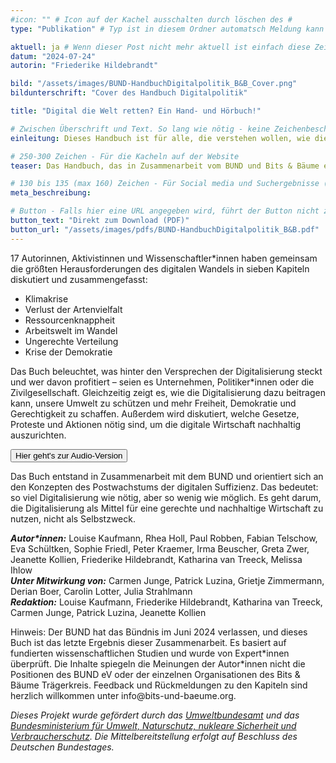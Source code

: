 ```yaml
---
#icon: "" # Icon auf der Kachel ausschalten durch löschen des #
type: "Publikation" # Typ ist in diesem Ordner automatsch Meldung kann aber hier überschrieben werden z.B. mit "Veröffentlichung" - der Typ erscheint in der Kachel

aktuell: ja # Wenn dieser Post nicht mehr aktuell ist einfach diese Zeile mit # auskommentieren
datum: "2024-07-24"
autorin: "Friederike Hildebrandt"

bild: "/assets/images/BUND-HandbuchDigitalpolitik_B&B_Cover.png"
bildunterschrift: "Cover des Handbuch Digitalpolitik"

title: "Digital die Welt retten? Ein Hand- und Hörbuch!"

# Zwischen Überschrift und Text. So lang wie nötig - keine Zeichenbeschränkung
einleitung: Dieses Handbuch ist für alle, die verstehen wollen, wie die Digitalisierung unsere sozialen und ökologischen Probleme und Krisen beeinflusst. Es ist jetzt auch als Audiobuch nachzuhören!

# 250-300 Zeichen - Für die Kacheln auf der Website
teaser: Das Handbuch, das in Zusammenarbeit vom BUND und Bits & Bäume enstanden ist, ist für alle, die verstehen wollen, wie die Digitalisierung unsere sozialen und ökologischen Probleme und Krisen beeinflusst. Es ist jetzt auch als Audiobuch nachzuhören!

# 130 bis 135 (max 160) Zeichen - Für Social media und Suchergebnisse (also extern)
meta_beschreibung: 

# Button - Falls hier eine URL angegeben wird, führt der Button nicht zur eigenen Seite sondern direkt zur URL
button_text: "Direkt zum Download (PDF)"
button_url: "/assets/images/pdfs/BUND-HandbuchDigitalpolitik_B&B.pdf"
---
```

17 Autorinnen, Aktivistinnen und Wissenschaftler*innen haben gemeinsam die größten Herausforderungen des digitalen Wandels in sieben Kapiteln diskutiert und zusammengefasst:

* Klimakrise
* Verlust der Artenvielfalt
* Ressourcenknappheit
* Arbeitswelt im Wandel
* Ungerechte Verteilung
* Krise der Demokratie

Das Buch beleuchtet, was hinter den Versprechen der Digitalisierung steckt und wer davon profitiert – seien es Unternehmen, Politiker*innen oder die Zivilgesellschaft. Gleichzeitig zeigt es, wie die Digitalisierung dazu beitragen kann, unsere Umwelt zu schützen und mehr Freiheit, Demokratie und Gerechtigkeit zu schaffen. Außerdem wird diskutiert, welche Gesetze, Proteste und Aktionen nötig sind, um die digitale Wirtschaft nachhaltig auszurichten.


<a href="https://www.youtube.com/watch?v=agejFA95FtQ">
<button class="btn-dark">Hier geht's zur Audio-Version</button>
</a>


Das Buch entstand in Zusammenarbeit mit dem BUND und orientiert sich an den Konzepten des Postwachstums der digitalen Suffizienz. Das bedeutet: so viel Digitalisierung wie nötig, aber so wenig wie möglich. Es geht darum, die Digitalisierung als Mittel für eine gerechte und nachhaltige Wirtschaft zu nutzen, nicht als Selbstzweck.

<b><i>Autor*innen:</i></b> Louise Kaufmann, Rhea Holl, Paul Robben, Fabian Telschow, Eva Schültken,
Sophie Friedl, Peter Kraemer, Irma Beuscher, Greta Zwer, Jeanette Kollien,
Friederike Hildebrandt, Katharina van Treeck, Melissa Ihlow <br>
<b><i>Unter Mitwirkung von:</i></b> Carmen Junge, Patrick Luzina, Grietje Zimmermann, Derian Boer,
Carolin Lotter, Julia Strahlmann <br>
<b><i>Redaktion:</i></b> Louise Kaufmann, Friederike Hildebrandt, Katharina van Treeck, Carmen Junge,
Patrick Luzina, Jeanette Kollien

<p>
Hinweis: Der BUND hat das Bündnis im Juni 2024 verlassen, und dieses Buch ist das letzte Ergebnis dieser Zusammenarbeit. Es basiert auf fundierten wissenschaftlichen Studien und wurde von Expert*innen überprüft. Die Inhalte spiegeln die Meinungen der Autor*innen nicht die Positionen des BUND eV oder der einzelnen Organisationen des Bits & Bäume Trägerkreis. Feedback und Rückmeldungen zu den Kapiteln sind herzlich willkommen unter info@bits-und-baeume.org.</p>

<i>Dieses Projekt wurde gefördert durch das <a href="https://www.umweltbundesamt.de/">Umweltbundesamt</a> und das <a href="https://www.bmuv.de/">Bundesministerium für Umwelt, Naturschutz, nukleare Sicherheit und Verbraucherschutz</a>. Die Mittelbereitstellung erfolgt auf Beschluss des Deutschen Bundestages.</i>


